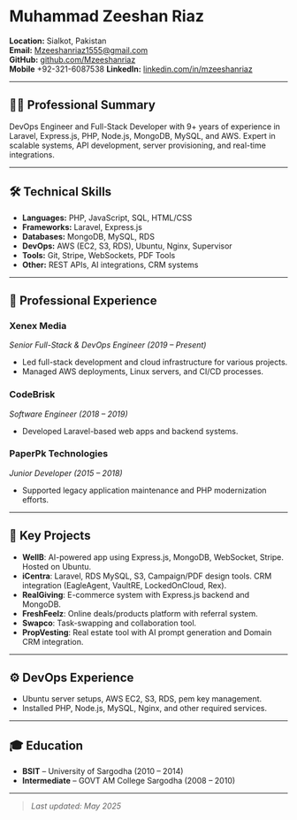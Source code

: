# Muhammad Zeeshan Riaz

**Location:** Sialkot, Pakistan  
**Email:** Mzeeshanriaz1555@gmail.com  
**GitHub:** [github.com/Mzeeshanriaz ](https://github.com/Mzeeshanriaz)   
**Mobile** +92-321-6087538
**LinkedIn:** [linkedin.com/in/mzeeshanriaz](https://www.linkedin.com/in/mzeeshanriaz)

---

## 🧑‍💼 Professional Summary
DevOps Engineer and Full-Stack Developer with 9+ years of experience in Laravel, Express.js, PHP, Node.js, MongoDB, MySQL, and AWS. Expert in scalable systems, API development, server provisioning, and real-time integrations.

---

## 🛠️ Technical Skills
- **Languages:** PHP, JavaScript, SQL, HTML/CSS  
- **Frameworks:** Laravel, Express.js  
- **Databases:** MongoDB, MySQL, RDS  
- **DevOps:** AWS (EC2, S3, RDS), Ubuntu, Nginx, Supervisor  
- **Tools:** Git, Stripe, WebSockets, PDF Tools  
- **Other:** REST APIs, AI integrations, CRM systems

---

## 💼 Professional Experience

### **Xenex Media**  
*Senior Full-Stack & DevOps Engineer (2019 – Present)*
- Led full-stack development and cloud infrastructure for various projects.
- Managed AWS deployments, Linux servers, and CI/CD processes.

### **CodeBrisk**  
*Software Engineer (2018 – 2019)*
- Developed Laravel-based web apps and backend systems.

### **PaperPk Technologies**  
*Junior Developer (2015 – 2018)*
- Supported legacy application maintenance and PHP modernization efforts.

---

## 🚀 Key Projects

- **WellB**: AI-powered app using Express.js, MongoDB, WebSocket, Stripe. Hosted on Ubuntu.
- **iCentra**: Laravel, RDS MySQL, S3, Campaign/PDF design tools. CRM integration (EagleAgent, VaultRE, LockedOnCloud, Rex).
- **RealGiving**: E-commerce system with Express.js backend and MongoDB.
- **FreshFeelz**: Online deals/products platform with referral system.
- **Swapco**: Task-swapping and collaboration tool.
- **PropVesting**: Real estate tool with AI prompt generation and Domain CRM integration.

---

## ⚙️ DevOps Experience
- Ubuntu server setups, AWS EC2, S3, RDS, pem key management.
- Installed PHP, Node.js, MySQL, Nginx, and other required services.

---

## 🎓 Education
- **BSIT** – University of Sargodha (2010 – 2014)  
- **Intermediate** – GOVT AM College Sargodha (2008 – 2010)

---

> *Last updated: May 2025*
